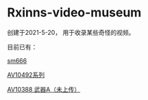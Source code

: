 # Rxinns-video-museum
创建于2021-5-20，
用于收录某些奇怪的视频。

目前已有：

[sm666](https://github.com/RxinnotRstar/Rxinns-video-museum/blob/main/sm666.mp4)

[AV10492系列](https://github.com/RxinnotRstar/Rxinns-video-museum/tree/main/AV10492)

[AV10388 武器A（未上传）]()
